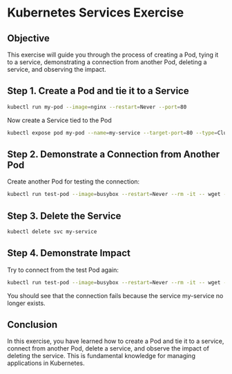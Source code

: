 # Kubernetes Services Exercise

## Objective

This exercise will guide you through the process of creating a Pod, tying it to a service, demonstrating a connection from another Pod, deleting a service, and observing the impact.

## Step 1. Create a Pod and tie it to a Service

```bash
kubectl run my-pod --image=nginx --restart=Never --port=80
```

Now create a Service tied to the Pod

```bash
kubectl expose pod my-pod --name=my-service --target-port=80 --type=ClusterIP
```

## Step 2. Demonstrate a Connection from Another Pod

Create another Pod for testing the connection:

```bash
kubectl run test-pod --image=busybox --restart=Never --rm -it -- wget -qO- http://my-service.default.svc.cluster.local
```

## Step 3. Delete the Service

```bash
kubectl delete svc my-service
```

## Step 4. Demonstrate Impact

Try to connect from the test Pod again:

```bash
kubectl run test-pod --image=busybox --restart=Never --rm -it -- wget -qO- http://my-service.default.svc.cluster.local
```

You should see that the connection fails because the service my-service no longer exists.

## Conclusion

In this exercise, you have learned how to create a Pod and tie it to a service, connect from another Pod, delete a service, and observe the impact of deleting the service. This is fundamental knowledge for managing applications in Kubernetes.
